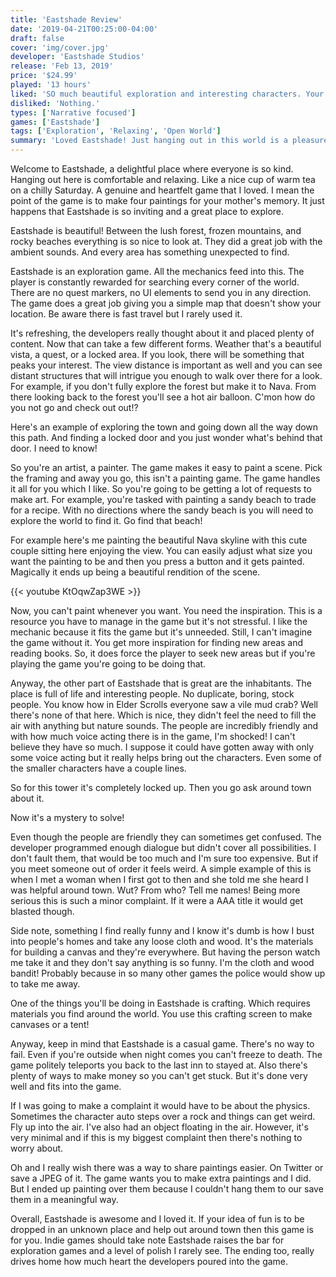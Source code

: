 ```yaml
---
title: 'Eastshade Review'
date: '2019-04-21T00:25:00-04:00'
draft: false
cover: 'img/cover.jpg'
developer: 'Eastshade Studios'
release: 'Feb 13, 2019'
price: '$24.99'
played: '13 hours'
liked: 'SO much beautiful exploration and interesting characters. Your paintings always look good!'
disliked: 'Nothing.'
types: ['Narrative focused']
games: ['Eastshade']
tags: ['Exploration', 'Relaxing', 'Open World']
summary: 'Loved Eastshade! Just hanging out in this world is a pleasure because it was crafted so well. Each corner holds something, a beautiful view or quest that you have to check out.'
---
```


Welcome to Eastshade, a delightful place where everyone is so kind. Hanging out here is comfortable and relaxing. Like a nice cup of warm tea on a chilly Saturday. A genuine and heartfelt game that I loved. I mean the point of the game is to make four paintings for your mother's memory. It just happens that Eastshade is so inviting and a great place to explore.

Eastshade is beautiful! Between the lush forest, frozen mountains, and rocky beaches everything is so nice to look at. They did a great job with the ambient sounds. And every area has something unexpected to find.

Eastshade is an exploration game. All the mechanics feed into this. The player is constantly rewarded for searching every corner of the world. There are no quest markers, no UI elements to send you in any direction. The game does a great job giving you a simple map that doesn't show your location. Be aware there is fast travel but I rarely used it.

It's refreshing, the developers really thought about it and placed plenty of content. Now that can take a few different forms. Weather that's a beautiful vista, a quest, or a locked area. If you look, there will be something that peaks your interest. The view distance is important as well and you can see distant structures that will intrigue you enough to walk over there for a look. For example, if you don't fully explore the forest but make it to Nava. From there looking back to the forest you'll see a hot air balloon. C'mon how do you not go and check out out!?

Here's an example of exploring the town and going down all the way down this path. And finding a locked door and you just wonder what's behind that door. I need to know!

So you're an artist, a painter. The game makes it easy to paint a scene. Pick the framing and away you go, this isn't a painting game. The game handles it all for you which I like. So you're going to be getting a lot of requests to make art. For example, you're tasked with painting a sandy beach to trade for a recipe. With no directions where the sandy beach is you will need to explore the world to find it. Go find that beach!

For example here's me painting the beautiful Nava skyline with this cute couple sitting here enjoying the view. You can easily adjust what size you want the painting to be and then you press a button and it gets painted. Magically it ends up being a beautiful rendition of the scene.

{{< youtube KtOqwZap3WE >}}

Now, you can't paint whenever you want. You need the inspiration. This is a resource you have to manage in the game but it's not stressful. I like the mechanic because it fits the game but it's unneeded. Still, I can't imagine the game without it. You get more inspiration for finding new areas and reading books. So, it does force the player to seek new areas but if you're playing the game you're going to be doing that.

Anyway, the other part of Eastshade that is great are the inhabitants. The place is full of life and interesting people. No duplicate, boring, stock people. You know how in Elder Scrolls everyone saw a vile mud crab? Well there's none of that here. Which is nice, they didn't feel the need to fill the air with anything but nature sounds. The people are incredibly friendly and with how much voice acting there is in the game, I'm shocked! I can't believe they have so much. I suppose it could have gotten away with only some voice acting but it really helps bring out the characters. Even some of the smaller characters have a couple lines.

So for this tower it's completely locked up. Then you go ask around town about it.

Now it's a mystery to solve!

Even though the people are friendly they can sometimes get confused. The developer programmed enough dialogue but didn't cover all possibilities. I don't fault them, that would be too much and I'm sure too expensive. But if you meet someone out of order it feels weird. A simple example of this is when I met a woman when I first got to then and she told me she heard I was helpful around town. Wut? From who? Tell me names! Being more serious this is such a minor complaint. If it were a AAA title it would get blasted though.

Side note, something I find really funny and I know it's dumb is how I bust into people's homes and take any loose cloth and wood. It's the materials for building a canvas and they're everywhere. But having the person watch me take it and they don't say anything is so funny. I'm the cloth and wood bandit! Probably because in so many other games the police would show up to take me away.

One of the things you'll be doing in Eastshade is crafting. Which requires materials you find around the world. You use this crafting screen to make canvases or a tent!

Anyway, keep in mind that Eastshade is a casual game. There's no way to fail. Even if you're outside when night comes you can't freeze to death. The game politely teleports you back to the last inn to stayed at. Also there's plenty of ways to make money so you can't get stuck. But it's done very well and fits into the game.

If I was going to make a complaint it would have to be about the physics. Sometimes the character auto steps over a rock and things can get weird. Fly up into the air. I've also had an object floating in the air. However, it's very minimal and if this is my biggest complaint then there's nothing to worry about.

Oh and I really wish there was a way to share paintings easier. On Twitter or save a JPEG of it. The game wants you to make extra paintings and I did. But I ended up painting over them because I couldn't hang them to our save them in a meaningful way.

Overall, Eastshade is awesome and I loved it. If your idea of fun is to be dropped in an unknown place and help out around town then this game is for you. Indie games should take note Eastshade raises the bar for exploration games and a level of polish I rarely see. The ending too, really drives home how much heart the developers poured into the game.

